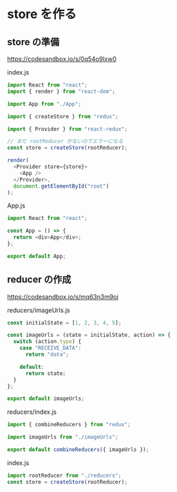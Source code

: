 # store を作る

## store の準備

https://codesandbox.io/s/0q54o9lxw0

index.js

```js
import React from "react";
import { render } from "react-dom";

import App from "./App";

import { createStore } from "redux";

import { Provider } from "react-redux";

// まだ rootReducer がないのでエラーになる
const store = createStore(rootReducer);

render(
  <Provider store={store}>
    <App />
  </Provider>,
  document.getElementById("root")
);
```

App.js
```js
import React from "react";

const App = () => {
  return <div>App</div>;
};

export default App;
```

## reducer の作成
https://codesandbox.io/s/mq63n3m9oj

reducers/imageUrls.js

```js
const initialState = [1, 2, 3, 4, 5];

const imageUrls = (state = initialState, action) => {
  switch (action.type) {
    case "RECEIVE_DATA":
      return "data";

    default:
      return state;
  }
};

export default imageUrls;
```

reducers/index.js

```js
import { combineReducers } from "redux";

import imageUrls from "./imageUrls";

export default combineReducers({ imageUrls });

```

index.js

```js
import rootReducer from "./reducers";
const store = createStore(rootReducer);

```